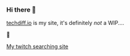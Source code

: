 ### Hi there 👋

[techdiff.io](https://www.techdiff.io) is my site, it's definitely _not_ a WIP.... 

🤯

[My twitch searching site](dan.k9rria1zz3-rz83yxpn04d7.p.temp-site.link)

<!--
**dancrump1/dancrump1** is a ✨ _special_ ✨ repository because its `README.md` (this file) appears on your GitHub profile.

Here are some ideas to get you started:

- 🔭 I’m currently working on ...
- 🌱 I’m currently learning ...
- 👯 I’m looking to collaborate on ...
- 🤔 I’m looking for help with ...
- 💬 Ask me about ...
- 📫 How to reach me: ...
- ⚡ Fun fact: ...
-->
